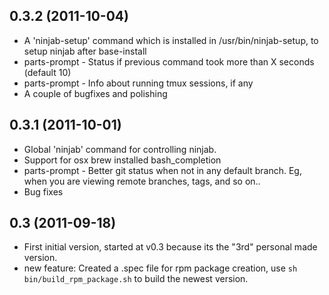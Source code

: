 ## 0.3.2 (2011-10-04)

* A 'ninjab-setup' command which is installed in /usr/bin/ninjab-setup, to setup ninjab after base-install
* parts-prompt - Status if previous command took more than X seconds (default 10)
* parts-prompt - Info about running tmux sessions, if any
* A couple of bugfixes and polishing


## 0.3.1 (2011-10-01)

* Global 'ninjab' command for controlling ninjab.
* Support for osx brew installed bash_completion
* parts-prompt - Better git status when not in any default branch. Eg, when you are viewing remote branches, tags, and so on..
* Bug fixes


## 0.3 (2011-09-18)

* First initial version, started at v0.3 because its the "3rd" personal
  made version.
* new feature: Created a .spec file for rpm package creation, use
  `sh bin/build_rpm_package.sh` to build the newest version.

